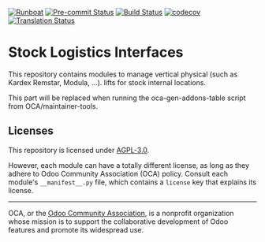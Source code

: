 
[![Runboat](https://img.shields.io/badge/runboat-Try%20me-875A7B.png)](https://runboat.odoo-community.org/builds?repo=OCA/stock-logistics-interfaces&target_branch=16.0)
[![Pre-commit Status](https://github.com/OCA/stock-logistics-interfaces/actions/workflows/pre-commit.yml/badge.svg?branch=16.0)](https://github.com/OCA/stock-logistics-interfaces/actions/workflows/pre-commit.yml?query=branch%3A16.0)
[![Build Status](https://github.com/OCA/stock-logistics-interfaces/actions/workflows/test.yml/badge.svg?branch=16.0)](https://github.com/OCA/stock-logistics-interfaces/actions/workflows/test.yml?query=branch%3A16.0)
[![codecov](https://codecov.io/gh/OCA/stock-logistics-interfaces/branch/16.0/graph/badge.svg)](https://codecov.io/gh/OCA/stock-logistics-interfaces)
[![Translation Status](https://translation.odoo-community.org/widgets/stock-logistics-interfaces-16-0/-/svg-badge.svg)](https://translation.odoo-community.org/engage/stock-logistics-interfaces-16-0/?utm_source=widget)

<!-- /!\ do not modify above this line -->

# Stock Logistics Interfaces

This repository contains modules to manage vertical physical (such as Kardex Remstar, Modula, ...). lifts for stock internal locations.

<!-- /!\ do not modify below this line -->

<!-- prettier-ignore-start -->

[//]: # (addons)

This part will be replaced when running the oca-gen-addons-table script from OCA/maintainer-tools.

[//]: # (end addons)

<!-- prettier-ignore-end -->

## Licenses

This repository is licensed under [AGPL-3.0](LICENSE).

However, each module can have a totally different license, as long as they adhere to Odoo Community Association (OCA)
policy. Consult each module's `__manifest__.py` file, which contains a `license` key
that explains its license.

----
OCA, or the [Odoo Community Association](http://odoo-community.org/), is a nonprofit
organization whose mission is to support the collaborative development of Odoo features
and promote its widespread use.
